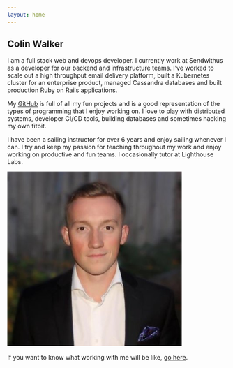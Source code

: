 ```yaml
---
layout: home
---
```


## Colin Walker

I am a full stack web and devops developer. I currently work at Sendwithus as a
developer for our backend and infrastructure teams. I’ve worked to scale out a
high throughput email delivery platform, built a Kubernetes cluster for an
enterprise product, managed Cassandra databases and built production Ruby on
Rails applications.

My [GitHub](https://github.com/colinjfw) is full of all my fun projects and is
a good representation of the types of programming that I enjoy working on.
I love to play with distributed systems, developer CI/CD tools, building
databases and sometimes hacking my own fitbit.

I have been a sailing instructor for over 6 years and enjoy sailing whenever I
can. I try and keep my passion for teaching throughout my work and enjoy
working on productive and fun teams. I occasionally tutor at Lighthouse Labs.

![me](/assets/images/me.jpg)

If you want to know what working with me will be like, [go here](/about).
